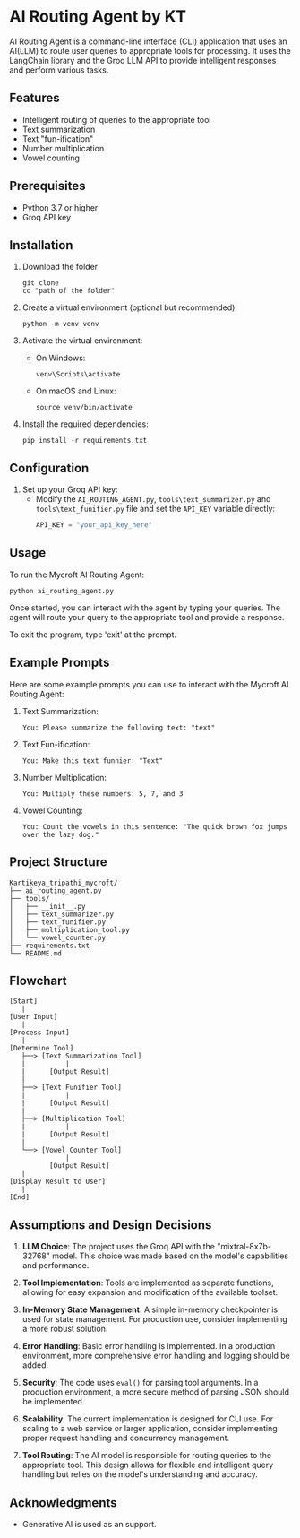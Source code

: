 # AI Routing Agent by KT

AI Routing Agent is a command-line interface (CLI) application that uses an AI(LLM) to route user queries to appropriate tools for processing. It uses the LangChain library and the Groq LLM API to provide intelligent responses and perform various tasks.

## Features

- Intelligent routing of queries to the appropriate tool
- Text summarization
- Text "fun-ification"
- Number multiplication
- Vowel counting


## Prerequisites

- Python 3.7 or higher
- Groq API key

## Installation

1. Download the folder
   ```
   git clone 
   cd "path of the folder"
   ```

2. Create a virtual environment (optional but recommended):
   ```
   python -m venv venv
   ```

3. Activate the virtual environment:
   - On Windows:
     ```
     venv\Scripts\activate
     ```
   - On macOS and Linux:
     ```
     source venv/bin/activate
     ```

4. Install the required dependencies:
   ```
   pip install -r requirements.txt
   ```

## Configuration

1. Set up your Groq API key:
   - Modify the `AI_ROUTING_AGENT.py`, `tools\text_summarizer.py` and `tools\text_funifier.py` file and set the `API_KEY` variable directly:
     ```python
     API_KEY = "your_api_key_here"
     ```
   

## Usage

To run the Mycroft AI Routing Agent:

```
python ai_routing_agent.py
```

Once started, you can interact with the agent by typing your queries. The agent will route your query to the appropriate tool and provide a response.

To exit the program, type 'exit' at the prompt.

## Example Prompts

Here are some example prompts you can use to interact with the Mycroft AI Routing Agent:

1. Text Summarization:
   ```
   You: Please summarize the following text: "text"
   ```

2. Text Fun-ification:
   ```
   You: Make this text funnier: "Text"
   ```

3. Number Multiplication:
   ```
   You: Multiply these numbers: 5, 7, and 3
   ```

4. Vowel Counting:
   ```
   You: Count the vowels in this sentence: "The quick brown fox jumps over the lazy dog."
   ```



## Project Structure

```
Kartikeya_tripathi_mycroft/
├── ai_routing_agent.py
├── tools/
│   ├── __init__.py
│   ├── text_summarizer.py
│   ├── text_funifier.py
│   ├── multiplication_tool.py
│   └── vowel_counter.py
├── requirements.txt
└── README.md
```
## Flowchart

```
[Start]
   |
[User Input]
   |
[Process Input]
   |
[Determine Tool]
   ├──> [Text Summarization Tool]
   |          |
   |      [Output Result]
   |
   ├──> [Text Funifier Tool]
   |          |
   |      [Output Result]
   |
   ├──> [Multiplication Tool]
   |          |
   |      [Output Result]
   |
   └──> [Vowel Counter Tool]
              |
          [Output Result]
   |
[Display Result to User]
   |
[End]
```

## Assumptions and Design Decisions

1. **LLM Choice**: The project uses the Groq API with the "mixtral-8x7b-32768" model. This choice was made based on the model's capabilities and performance.

2. **Tool Implementation**: Tools are implemented as separate functions, allowing for easy expansion and modification of the available toolset.

3. **In-Memory State Management**: A simple in-memory checkpointer is used for state management. For production use, consider implementing a more robust solution.

4. **Error Handling**: Basic error handling is implemented. In a production environment, more comprehensive error handling and logging should be added.

5. **Security**: The code uses `eval()` for parsing tool arguments. In a production environment, a more secure method of parsing JSON should be implemented.

6. **Scalability**: The current implementation is designed for CLI use. For scaling to a web service or larger application, consider implementing proper request handling and concurrency management.

7. **Tool Routing**: The AI model is responsible for routing queries to the appropriate tool. This design allows for flexible and intelligent query handling but relies on the model's understanding and accuracy.



## Acknowledgments


- Generative AI is used as an support.
